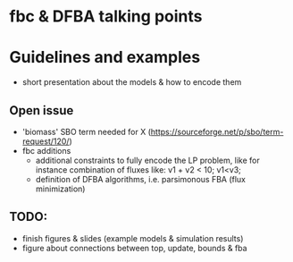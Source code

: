 # fbc & DFBA talking points
# Guidelines and examples
- short presentation about the models & how to encode them



## Open issue

- 'biomass' SBO term needed for X (https://sourceforge.net/p/sbo/term-request/120/)
- fbc additions
    - additional constraints to fully encode the LP problem, like for instance combination of 
    fluxes like: v1 + v2 < 10; v1<v3;
    - definition of DFBA algorithms, i.e. parsimonous FBA (flux minimization)


## TODO: 
- finish figures & slides (example models & simulation results)
- figure about connections between top, update, bounds & fba

